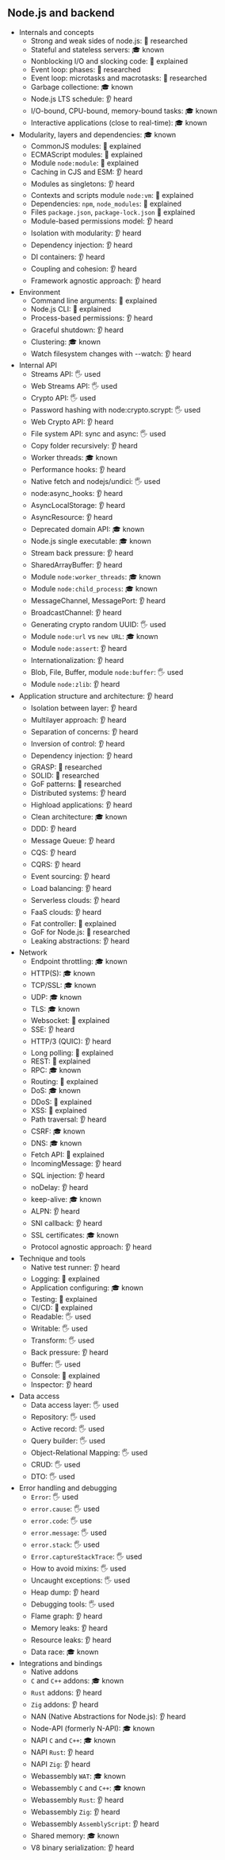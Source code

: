 ## Node.js and backend

- Internals and concepts
  - Strong and weak sides of node.js: 🔬 researched
  - Stateful and stateless servers: 🎓 known
  - Nonblocking I/O and slocking code: 🙋 explained
  - Event loop: phases: 🔬 researched
  - Event loop: microtasks and macrotasks: 🔬 researched
  - Garbage collectione: 🎓 known
  - Node.js LTS schedule: 👂 heard
  - I/O-bound, CPU-bound, memory-bound tasks: 🎓 known
  - Interactive applications (close to real-time): 🎓 known
- Modularity, layers and dependencies: 🎓 known
  - CommonJS modules: 🙋 explained
  - ECMAScript modules: 🙋 explained
  - Module `node:module`: 🙋 explained
  - Caching in CJS and ESM: 👂 heard
  - Modules as singletons: 👂 heard
  - Contexts and scripts module `node:vm`: 🙋 explained
  - Dependencies: `npm`, `node_modules`: 🙋 explained
  - Files `package.json`, `package-lock.json` 🙋 explained
  - Module-based permissions model: 👂 heard
  - Isolation with modularity: 👂 heard
  - Dependency injection: 👂 heard
  - DI containers: 👂 heard
  - Coupling and cohesion: 👂 heard
  - Framework agnostic approach: 👂 heard
- Environment
  - Command line arguments: 🙋 explained
  - Node.js CLI: 🙋 explained
  - Process-based permissions: 👂 heard
  - Graceful shutdown: 👂 heard
  - Clustering: 🎓 known
  - Watch filesystem changes with --watch: 👂 heard
- Internal API
  - Streams API: 🖐 used
  - Web Streams API: 🖐 used
  - Crypto API: 🖐 used
  - Password hashing with node:crypto.scrypt: 🖐 used
  - Web Crypto API: 👂 heard
  - File system API: sync and async: 🖐 used
  - Copy folder recursively: 👂 heard
  - Worker threads: 🎓 known
  - Performance hooks: 👂 heard
  - Native fetch and nodejs/undici: 🖐 used
  - node:async_hooks: 👂 heard
  - AsyncLocalStorage: 👂 heard
  - AsyncResource: 👂 heard
  - Deprecated domain API: 🎓 known
  - Node.js single executable: 🎓 known
  - Stream back pressure: 👂 heard
  - SharedArrayBuffer: 👂 heard
  - Module `node:worker_threads`: 🎓 known
  - Module `node:child_process`: 🎓 known
  - MessageChannel, MessagePort: 👂 heard
  - BroadcastChannel: 👂 heard
  - Generating crypto random UUID: 🖐 used
  - Module `node:url` vs `new URL`: 🎓 known
  - Module `node:assert`: 👂 heard
  - Internationalization: 👂 heard
  - Blob, File, Buffer, module `node:buffer`: 🖐 used
  - Module `node:zlib`: 👂 heard
- Application structure and architecture: 👂 heard
  - Isolation between layer: 👂 heard
  - Multilayer approach: 👂 heard
  - Separation of concerns: 👂 heard
  - Inversion of control: 👂 heard
  - Dependency injection: 👂 heard
  - GRASP: 🔬 researched
  - SOLID: 🔬 researched
  - GoF patterns: 🔬 researched
  - Distributed systems: 👂 heard
  - Highload applications: 👂 heard
  - Clean architecture: 🎓 known
  - DDD: 👂 heard
  - Message Queue: 👂 heard
  - CQS: 👂 heard
  - CQRS: 👂 heard
  - Event sourcing: 👂 heard
  - Load balancing: 👂 heard
  - Serverless clouds: 👂 heard
  - FaaS clouds: 👂 heard
  - Fat controller: 🙋 explained
  - GoF for Node.js: 🔬 researched
  - Leaking abstractions: 👂 heard
- Network
  - Endpoint throttling: 🎓 known
  - HTTP(S): 🎓 known
  - TCP/SSL: 🎓 known
  - UDP: 🎓 known
  - TLS: 🎓 known
  - Websocket: 🙋 explained
  - SSE: 👂 heard
  - HTTP/3 (QUIC): 👂 heard
  - Long polling: 🙋 explained
  - REST: 🙋 explained
  - RPC: 🎓 known
  - Routing: 🙋 explained
  - DoS: 🎓 known
  - DDoS: 🙋 explained
  - XSS: 🙋 explained
  - Path traversal: 👂 heard
  - CSRF: 🎓 known
  - DNS: 🎓 known
  - Fetch API: 🙋 explained
  - IncomingMessage: 👂 heard
  - SQL injection: 👂 heard
  - noDelay: 👂 heard
  - keep-alive: 🎓 known
  - ALPN: 👂 heard
  - SNI callback: 👂 heard
  - SSL certificates: 🎓 known
  - Protocol agnostic approach: 👂 heard
- Technique and tools
  - Native test runner: 👂 heard
  - Logging: 🙋 explained
  - Application configuring: 🎓 known
  - Testing: 🙋 explained
  - CI/CD: 🙋 explained
  - Readable: 🖐 used
  - Writable: 🖐 used
  - Transform: 🖐 used
  - Back pressure: 👂 heard
  - Buffer: 🖐 used
  - Console: 🙋 explained
  - Inspector: 👂 heard
- Data access
  - Data access layer: 🖐 used
  - Repository: 🖐 used
  - Active record: 🖐 used
  - Query builder: 🖐 used
  - Object-Relational Mapping: 🖐 used
  - CRUD: 🖐 used
  - DTO: 🖐 used
- Error handling and debugging
  - `Error`: 🖐 used
  - `error.cause`: 🖐 used
  - `error.code`: 🖐 use
  - `error.message`: 🖐 used
  - `error.stack`: 🖐 used
  - `Error.captureStackTrace`: 🖐 used
  - How to avoid mixins: 🖐 used
  - Uncaught exceptions: 🖐 used
  - Heap dump: 👂 heard
  - Debugging tools: 🖐 used
  - Flame graph: 👂 heard
  - Memory leaks: 👂 heard
  - Resource leaks: 👂 heard
  - Data race: 🎓 known
- Integrations and bindings
  - Native addons
  - `C` and `C++` addons: 🎓 known
  - `Rust` addons: 👂 heard
  - `Zig` addons: 👂 heard
  - NAN (Native Abstractions for Node.js): 👂 heard
  - Node-API (formerly N-API): 🎓 known
  - NAPI `C` and `C++`: 🎓 known
  - NAPI `Rust`: 👂 heard
  - NAPI `Zig`: 👂 heard
  - Webassembly `WAT`: 🎓 known
  - Webassembly `C` and `C++`: 🎓 known
  - Webassembly `Rust`: 👂 heard
  - Webassembly `Zig`: 👂 heard
  - Webassembly `AssemblyScript`: 👂 heard
  - Shared memory: 🎓 known
  - V8 binary serialization: 👂 heard

